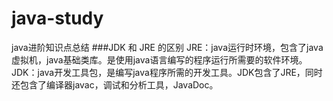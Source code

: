 # java-study
java进阶知识点总结
###JDK 和 JRE 的区别
JRE：java运行时环境，包含了java虚拟机，java基础类库。是使用java语言编写的程序运行所需要的软件环境。  
JDK：java开发工具包，是编写java程序所需的开发工具。JDK包含了JRE，同时还包含了编译器javac，调试和分析工具，JavaDoc。
